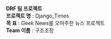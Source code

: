**DRF 팀 프로젝트** <br>
**프로젝트 명** : Django_Times <br>
   **목 표**   : Geek News를 오마주한 뉴스 프로젝트 <br>
**Team 이름**  : 구조조정 <br>
